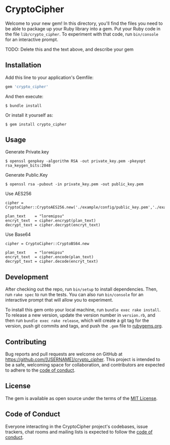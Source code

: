 # CryptoCipher

Welcome to your new gem! In this directory, you'll find the files you need to be able to package up your Ruby library into a gem. Put your Ruby code in the file `lib/crypto_cipher`. To experiment with that code, run `bin/console` for an interactive prompt.

TODO: Delete this and the text above, and describe your gem

## Installation

Add this line to your application's Gemfile:

```ruby
gem 'crypto_cipher'
```

And then execute:

    $ bundle install

Or install it yourself as:

    $ gem install crypto_cipher

## Usage

Generate Private.key 

    $ openssl genpkey -algorithm RSA -out private_key.pem -pkeyopt rsa_keygen_bits:2048

Generate Public.Key   

    $ openssl rsa -pubout -in private_key.pem -out public_key.pem

Use AES256 

    cipher = CryptoCipher::CryptoAES256.new('./example/config/public_key.pem','./example/config/private_key.pem','./example/config/private_cipher.key')
    
    plan_text    = "loremipsu"
    encryt_text  = cipher.encrypt(plan_text)
    decrypt_text = cipher.decrypt(encryt_text)

Use Base64

    cipher = CryptoCipher::CryptoBS64.new 
    
    plan_text    = "loremipsu"
    encryt_text  = cipher.encode(plan_text)
    decrypt_text = cipher.decode(encryt_text)

## Development

After checking out the repo, run `bin/setup` to install dependencies. Then, run `rake spec` to run the tests. You can also run `bin/console` for an interactive prompt that will allow you to experiment.

To install this gem onto your local machine, run `bundle exec rake install`. To release a new version, update the version number in `version.rb`, and then run `bundle exec rake release`, which will create a git tag for the version, push git commits and tags, and push the `.gem` file to [rubygems.org](https://rubygems.org).

## Contributing

Bug reports and pull requests are welcome on GitHub at https://github.com/[USERNAME]/crypto_cipher. This project is intended to be a safe, welcoming space for collaboration, and contributors are expected to adhere to the [code of conduct](https://github.com/[USERNAME]/crypto_cipher/blob/master/CODE_OF_CONDUCT.md).


## License

The gem is available as open source under the terms of the [MIT License](https://opensource.org/licenses/MIT).

## Code of Conduct

Everyone interacting in the CryptoCipher project's codebases, issue trackers, chat rooms and mailing lists is expected to follow the [code of conduct](https://github.com/[USERNAME]/crypto_cipher/blob/master/CODE_OF_CONDUCT.md).
